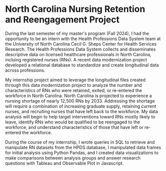 # North Carolina Nursing Retention and Reengagement Project

During the last semester of my master's program (Fall 2024), I had the opportunity to be an intern with the Health Professions Data System team at the University of North Carolina Cecil G. Sheps Center for Health Services Research. The Health Professions Data System collects and disseminates descriptive data on licensed healthcare professionals in North Carolina, incluing registered nurses (RNs). A recent data modernization project developed a relational database to standardize and create longitudinal data across professions.

My internship project aimed to leverage the longitudinal files created through this data modernization project to analyze the number and characteristics of RNs  who were retained, exited, or re-entered the workforce in North Carolina. North Carolina is projected to experience a nursing shortage​ of nearly 12,500 RNs by 2033. Addressing the shortage will require a combination of increasing graduate supply, retaining current nurses, and recruiting nurses that have left back to the workforce. My data analysis will begin to help target interventions toward RNs mostly likely to leave, identify RNs who would be qualified to be reengaged to the workforce, and understand characteristics of those that have left or re-entered the workforce.​

During the course of my internship, I wrote queries in SQL to retrieve and manipulate RN datasets from the HPDS database, I manipulated data frames for initial analysis using Python Pandas, and I created data visualizations to make comparisons between analysis groups and answer research questions with Tableau and Observable Plot in Javascript.
